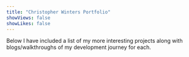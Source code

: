 ```yaml
---
title: "Christopher Winters Portfolio"
showViews: false
showLikes: false
---
```


Below I have included a list of my more interesting projects along with blogs/walkthroughs of my development journey for each.
